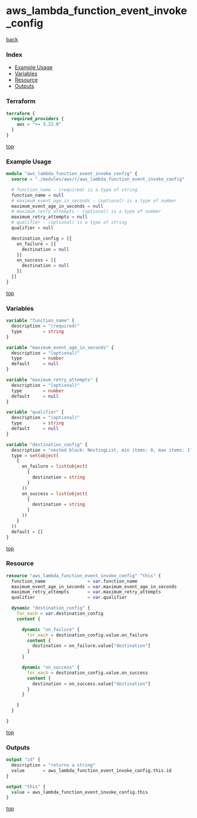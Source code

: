 # aws_lambda_function_event_invoke_config

[back](../aws.md)

### Index

- [Example Usage](#example-usage)
- [Variables](#variables)
- [Resource](#resource)
- [Outputs](#outputs)

### Terraform

```terraform
terraform {
  required_providers {
    aws = ">= 3.22.0"
  }
}
```

[top](#index)

### Example Usage

```terraform
module "aws_lambda_function_event_invoke_config" {
  source = "./modules/aws/r/aws_lambda_function_event_invoke_config"

  # function_name - (required) is a type of string
  function_name = null
  # maximum_event_age_in_seconds - (optional) is a type of number
  maximum_event_age_in_seconds = null
  # maximum_retry_attempts - (optional) is a type of number
  maximum_retry_attempts = null
  # qualifier - (optional) is a type of string
  qualifier = null

  destination_config = [{
    on_failure = [{
      destination = null
    }]
    on_success = [{
      destination = null
    }]
  }]
}
```

[top](#index)

### Variables

```terraform
variable "function_name" {
  description = "(required)"
  type        = string
}

variable "maximum_event_age_in_seconds" {
  description = "(optional)"
  type        = number
  default     = null
}

variable "maximum_retry_attempts" {
  description = "(optional)"
  type        = number
  default     = null
}

variable "qualifier" {
  description = "(optional)"
  type        = string
  default     = null
}

variable "destination_config" {
  description = "nested block: NestingList, min items: 0, max items: 1"
  type = set(object(
    {
      on_failure = list(object(
        {
          destination = string
        }
      ))
      on_success = list(object(
        {
          destination = string
        }
      ))
    }
  ))
  default = []
}
```

[top](#index)

### Resource

```terraform
resource "aws_lambda_function_event_invoke_config" "this" {
  function_name                = var.function_name
  maximum_event_age_in_seconds = var.maximum_event_age_in_seconds
  maximum_retry_attempts       = var.maximum_retry_attempts
  qualifier                    = var.qualifier

  dynamic "destination_config" {
    for_each = var.destination_config
    content {

      dynamic "on_failure" {
        for_each = destination_config.value.on_failure
        content {
          destination = on_failure.value["destination"]
        }
      }

      dynamic "on_success" {
        for_each = destination_config.value.on_success
        content {
          destination = on_success.value["destination"]
        }
      }

    }
  }

}
```

[top](#index)

### Outputs

```terraform
output "id" {
  description = "returns a string"
  value       = aws_lambda_function_event_invoke_config.this.id
}

output "this" {
  value = aws_lambda_function_event_invoke_config.this
}
```

[top](#index)